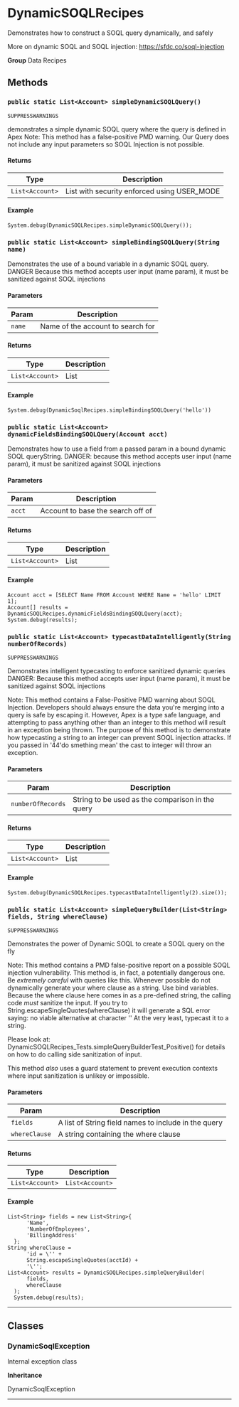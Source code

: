 # DynamicSOQLRecipes

Demonstrates how to construct a SOQL query dynamically, and
safely

More on dynamic SOQL and SOQL injection:
https://sfdc.co/soql-injection


**Group** Data Recipes

## Methods
### `public static List<Account> simpleDynamicSOQLQuery()`

`SUPPRESSWARNINGS`

demonstrates a simple dynamic SOQL query where the query is
defined in Apex
Note: This method has a false-positive PMD warning. Our Query
does not include any input parameters so SOQL Injection is not possible.

#### Returns

|Type|Description|
|---|---|
|`List<Account>`|List<Account> with security enforced using USER_MODE|

#### Example
```apex
System.debug(DynamicSOQLRecipes.simpleDynamicSOQLQuery());
```


### `public static List<Account> simpleBindingSOQLQuery(String name)`

Demonstrates the use of a bound variable in a dynamic SOQL
query. DANGER Because this method accepts user input (name param), it
must be sanitized against SOQL injections

#### Parameters

|Param|Description|
|---|---|
|`name`|Name of the account to search for|

#### Returns

|Type|Description|
|---|---|
|`List<Account>`|List<Account>|

#### Example
```apex
System.debug(DynamicSoqlRecipes.simpleBindingSOQLQuery('hello'))
```


### `public static List<Account> dynamicFieldsBindingSOQLQuery(Account acct)`

Demonstrates how to use a field from a passed param in a
bound dynamic SOQL queryString. DANGER: because this method accepts user
input (name param), it must be sanitized against SOQL injections

#### Parameters

|Param|Description|
|---|---|
|`acct`|Account to base the search off of|

#### Returns

|Type|Description|
|---|---|
|`List<Account>`|List<Account>|

#### Example
```apex
Account acct = [SELECT Name FROM Account WHERE Name = 'hello' LIMIT 1];
Account[] results = DynamicSOQLRecipes.dynamicFieldsBindingSOQLQuery(acct);
System.debug(results);
```


### `public static List<Account> typecastDataIntelligently(String numberOfRecords)`

`SUPPRESSWARNINGS`

Demonstrates intelligent typecasting to enforce sanitized
dynamic queries DANGER: Because this method accepts user input
(name param), it must be sanitized against SOQL injections

Note: This method contains a False-Positive PMD warning about SOQL
Injection. Developers should always ensure the data you're merging into a
query is safe by escaping it. However, Apex is a type safe language, and
attempting to pass anything other than an integer to this method will
result in an exception being thrown. The purpose of this method is to
demonstrate how typecasting a string to an integer can prevent SOQL
injection attacks. If you passed in '44'do smething mean' the cast to
integer will throw an exception.

#### Parameters

|Param|Description|
|---|---|
|`numberOfRecords`|String to be used as the comparison in the query|

#### Returns

|Type|Description|
|---|---|
|`List<Account>`|List<Account>|

#### Example
```apex
System.debug(DynamicSOQLRecipes.typecastDataIntelligently(2).size());
```


### `public static List<Account> simpleQueryBuilder(List<String> fields, String whereClause)`

`SUPPRESSWARNINGS`

Demonstrates the power of Dynamic SOQL to create a SOQL
query on the fly

Note: This method contains a PMD false-positive report on a possible
SOQL injection vulnerability. This method is, in fact, a potentially
dangerous one. Be *extremely careful* with queries like this.
Whenever possible do not dynamically generate your
where clause as a string. Use bind variables.
Because the where clause here comes in as a pre-defined
string, the calling code *must* sanitize the input.
If you try to String.escapeSingleQuotes(whereClause) it will
generate a SQL error saying: no viable alternative at character '\'
At the very least, typecast it to a string.

Please look at:
DynamicSOQLRecipes_Tests.simpleQueryBuilderTest_Positive()
for details on how to do calling side sanitization of input.

This method *also* uses a guard statement to prevent execution
contexts where input sanitization is unlikey or impossible.

#### Parameters

|Param|Description|
|---|---|
|`fields`|A list of String field names to include in the query|
|`whereClause`|A string containing the where clause|

#### Returns

|Type|Description|
|---|---|
|`List<Account>`|`List<Account>`|

#### Example
```apex
List<String> fields = new List<String>{
      'Name',
      'NumberOfEmployees',
      'BillingAddress'
  };
String whereClause =
      'id = \'' +
      String.escapeSingleQuotes(acctId) +
      '\'';
List<Account> results = DynamicSOQLRecipes.simpleQueryBuilder(
      fields,
      whereClause
  );
  System.debug(results);
```


---
## Classes
### DynamicSoqlException

Internal exception class


**Inheritance**

DynamicSoqlException


---
